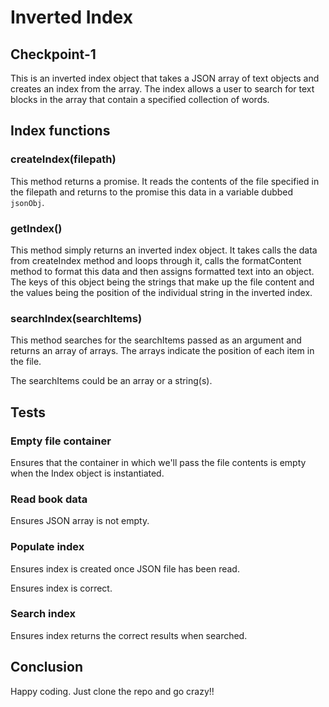 # Inverted Index
## Checkpoint-1

This is an inverted index object that takes a JSON array of text objects and creates an index from the array. The index allows a user to search for text blocks in the array that contain a specified collection of words.

## Index functions

### createIndex(filepath)

This method returns a promise. It reads the contents of the file specified in the filepath and returns to the promise this data in a variable dubbed `jsonObj`.

### getIndex()

This method simply returns an inverted index object. It takes calls the data from createIndex method and loops through it, calls the formatContent method to format this data and then assigns formatted text into an object. The keys of this object being the strings that make up the file content and the values being the position of the individual string in the inverted index.

### searchIndex(searchItems)

This method searches for the searchItems passed as an argument and returns an array of arrays. The arrays indicate the position of each item in the file.

The searchItems could be an array or a string(s). 

## Tests

### Empty file container

Ensures that the container in which we'll pass the file contents is empty when the Index object is instantiated.

### Read book data

Ensures JSON array is not empty.

### Populate index

Ensures index is created once JSON file has been read.

Ensures index is correct.

### Search index

Ensures index returns the correct results when searched.

## Conclusion 

Happy coding. Just clone the repo and go crazy!!
